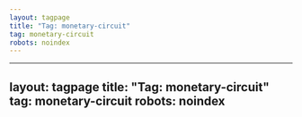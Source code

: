 ```yaml
---
layout: tagpage
title: "Tag: monetary-circuit"
tag: monetary-circuit
robots: noindex
---
```

---
layout: tagpage
title: "Tag: monetary-circuit"
tag: monetary-circuit
robots: noindex
---
